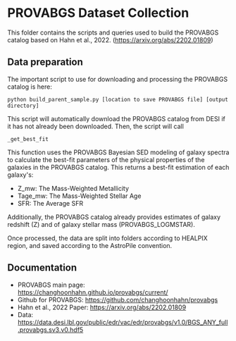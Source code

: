 # PROVABGS Dataset Collection

This folder contains the scripts and queries used to build the PROVABGS catalog based on Hahn et al., 2022. (https://arxiv.org/abs/2202.01809)

## Data preparation

The important script to use for downloading and processing the PROVABGS catalog is here:

```
python build_parent_sample.py [location to save PROVABGS file] [output directory]
```

This script will automatically download the PROVABGS catalog from DESI if it has not already been downloaded. Then, the script will call
```
_get_best_fit
```
This function uses the PROVABGS Bayesian SED modeling of galaxy spectra to calculate the best-fit parameters of the physical properties of the galaxies in the PROVABGS catalog. This returns a best-fit estimation of each galaxy's:

- Z_mw: The Mass-Weighted Metallicity
- Tage_mw: The Mass-Weighted Stellar Age
- SFR: The Average SFR 

Additionally, the PROVABGS catalog already provides estimates of galaxy redshift (Z) and of galaxy stellar mass (PROVABGS_LOGMSTAR).

Once processed, the data are split into folders according to HEALPIX region, and saved according to the AstroPile convention.

## Documentation

- PROVABGS main page: https://changhoonhahn.github.io/provabgs/current/
- Github for PROVABGS: https://github.com/changhoonhahn/provabgs
- Hahn et al., 2022 Paper: https://arxiv.org/abs/2202.01809
- Data: https://data.desi.lbl.gov/public/edr/vac/edr/provabgs/v1.0/BGS_ANY_full.provabgs.sv3.v0.hdf5

